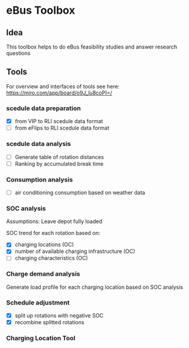# eBus Toolbox

## Idea

This toolbox helps to do eBus feasibility studies and answer research questions

## Tools

For overview and interfaces of tools see here:
https://miro.com/app/board/o9J_lu8coPI=/

### scedule data preparation

* [X] from VIP to RLI scedule data format
* [ ] from eFlips to RLI scedule data format

### scedule data analysis

* [ ] Generate table of rotation distances
* [ ] Ranking by accumulated break time

### Consumption analysis
* [ ] air conditioning consumption based on weather data

### SOC analysis
Assumptions: Leave depot fully loaded

SOC trend for each rotation based on:
* [X] charging locations (OC)
* [X] number of available charging infrastructure (OC)
* [ ] charging characteristics (OC)

### Charge demand analysis
Generate load profile for each charging location based on SOC analysis

### Schedule adjustment
* [X] split up rotations with negative SOC
* [X] recombine splitted rotations

### Charging Location Tool